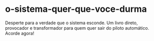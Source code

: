 # o-sistema-quer-que-voce-durma
Desperte para a verdade que o sistema esconde. Um livro direto, provocador e transformador para quem quer sair do piloto automático. Acorde agora!
